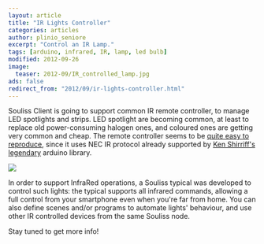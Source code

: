 ```yaml
---
layout: article
title: "IR Lights Controller"
categories: articles
author: plinio_seniore
excerpt: "Control an IR Lamp."
tags: [arduino, infrared, IR, lamp, led bulb]
modified: 2012-09-26
image:
  teaser: 2012-09/IR_controlled_lamp.jpg
ads: false  
redirect_from: "2012/09/ir-lights-controller.html"
---
```


Souliss Client is going to support common IR remote controller, to manage LED spotlights and strips. LED spotlight are becoming common, at least to replace old power-consuming halogen ones, and coloured ones are getting very common and cheap. The remote controller seems to be [quite easy to reproduce](https://docs.google.com/spreadsheet/ccc?key=0Aupzmp8AqC8JdFBObkk1b21tSVROYl95NS0xUHlJT2c), since it uses NEC IR protocol already supported by [Ken Shirriff's legendary](http://www.arcfn.com/2009/08/multi-protocol-infrared-remote-library.html) arduino library.

![](https://github.com/souliss/souliss.github.io/blob/master/images/2012-09/IR_controlled_lamp.jpg?raw=true)

In order to support InfraRed operations, a Souliss typical was developed to control such lights: the typical supports all infrared commands, allowing a full control from your smartphone even when you're far from home. You can also define scenes and/or programs to automate lights' behaviour, and use other IR controlled devices from the same Souliss node. 

Stay tuned to get more info!